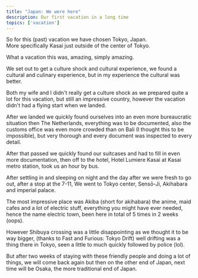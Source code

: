 ```yaml
---
title: "Japan: We were here"
description: Our first vacation in a long time
topics: ['vacation']
---
```


So for this (past) vacation we have chosen Tokyo, Japan.  
More specifically Kasai just outside of the center of Tokyo.

What a vacation this was, amazing, simply amazing.

We set out to get a culture shock and cultural experience,
we found a cultural and culinary experience, but in my experience the cultural was better.

Both my wife and I didn't really get a culture shock as we prepared quite a lot for this vacation,
but still an impressive country, however the vacation didn't had a flying start when we landed.

After we landed we quickly found ourselves into an even more bureaucratic situation then The Netherlands,
everything was to be documented, also the customs office was even more crowded than on Bali (I thought this to be impossible), but very thorough and every document was inspected to every detail.

After that passed we quickly found our suitcases and had to fill in even more documentation,
then off to the hotel, Hotel Lumiere Kasai at Kasai metro station, took us an hour by bus.

After settling in and sleeping on night and the day after we were fresh to go out, after a stop at the 7-11,
We went to Tokyo center, Sensō-Ji, Akihabara and imperial palace.

The most impressive place was Akiba (short for akihabara) the anime, maid cafes and a lot of electric stuff,
everything you might have ever needed, hence the name electric town, been here in total of 5 times in 2 weeks (oops).

However Shibuya crossing was a little disappointing as we thought it to be way bigger, (thanks to Fast and Furious: Tokyo Drift) well drifting was a thing there in Tokyo, seen a little to much quickly followed by police (lol).

But after two weeks of staying with these friendly people and doing a lot of things, we will come back again but then on the other end of Japan, next time will be Osaka, the more traditional end of Japan.
